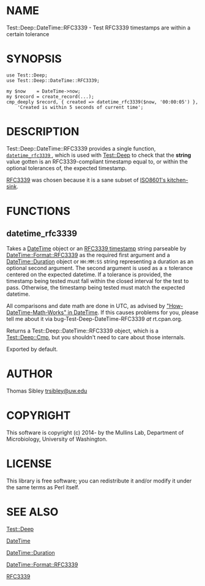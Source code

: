 # NAME

Test::Deep::DateTime::RFC3339 - Test RFC3339 timestamps are within a certain tolerance

# SYNOPSIS

    use Test::Deep;
    use Test::Deep::DateTime::RFC3339;

    my $now    = DateTime->now;
    my $record = create_record(...);
    cmp_deeply $record, { created => datetime_rfc3339($now, '00:00:05') },
        'Created is within 5 seconds of current time';

# DESCRIPTION

Test::Deep::DateTime::RFC3339 provides a single function, [`datetime_rfc3339` ](https://metacpan.org/pod/&#x20;#datetime_rfc3339), which is used with [Test::Deep](https://metacpan.org/pod/Test::Deep) to
check that the **string** value gotten is an RFC3339-compliant timestamp equal
to, or within the optional tolerances of, the expected timestamp.

[RFC3339](https://tools.ietf.org/html/rfc3339) was chosen because it is a sane
subset of [ISO8601's kitchen-sink](https://metacpan.org/pod/DateTime::Format::ISO8601#Supported-via-parse_datetime).

# FUNCTIONS

## datetime\_rfc3339

Takes a [DateTime](https://metacpan.org/pod/DateTime) object or an [RFC3339 timestamp](https://tools.ietf.org/html/rfc3339)
string parseable by [DateTime::Format::RFC3339](https://metacpan.org/pod/DateTime::Format::RFC3339) as the required first argument
and a [DateTime::Duration](https://metacpan.org/pod/DateTime::Duration) object or `HH:MM:SS` string representing a
duration as an optional second argument.  The second argument is used as a ±
tolerance centered on the expected datetime.  If a tolerance is provided, the
timestamp being tested must fall within the closed interval for the test to
pass.  Otherwise, the timestamp being tested must match the expected datetime.

All comparisons and date math are done in UTC, as advised by
["How-DateTime-Math-Works" in DateTime](https://metacpan.org/pod/DateTime#How-DateTime-Math-Works).  If this causes problems for you, please
tell me about it via bug-Test-Deep-DateTime-RFC3339 _at_ rt.cpan.org.

Returns a Test::Deep::DateTime::RFC3339 object, which is a [Test::Deep::Cmp](https://metacpan.org/pod/Test::Deep::Cmp),
but you shouldn't need to care about those internals.

Exported by default.

# AUTHOR

Thomas Sibley <trsibley@uw.edu>

# COPYRIGHT

This software is copyright (c) 2014- by the Mullins Lab, Department of
Microbiology, University of Washington.

# LICENSE

This library is free software; you can redistribute it and/or modify
it under the same terms as Perl itself.

# SEE ALSO

[Test::Deep](https://metacpan.org/pod/Test::Deep)

[DateTime](https://metacpan.org/pod/DateTime)

[DateTime::Duration](https://metacpan.org/pod/DateTime::Duration)

[DateTime::Format::RFC3339](https://metacpan.org/pod/DateTime::Format::RFC3339)

[RFC3339](https://tools.ietf.org/html/rfc3339)

